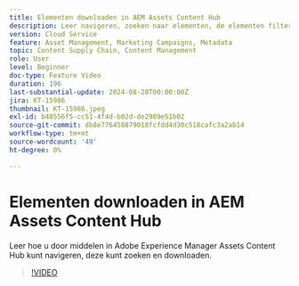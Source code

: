 ```yaml
---
title: Elementen downloaden in AEM Assets Content Hub
description: Leer navigeren, zoeken naar elementen, de elementen filteren en ze downloaden in Adobe Experience Manager Assets Content Hub.
version: Cloud Service
feature: Asset Management, Marketing Campaigns, Metadata
topic: Content Supply Chain, Content Management
role: User
level: Beginner
doc-type: Feature Video
duration: 196
last-substantial-update: 2024-08-28T00:00:00Z
jira: KT-15986
thumbnail: KT-15986.jpeg
exl-id: b48556f5-cc51-4f4d-b02d-de2909e51b02
source-git-commit: db8e776458879018fcfdd4d30c518cafc3a2ab14
workflow-type: tm+mt
source-wordcount: '49'
ht-degree: 0%

---
```


# Elementen downloaden in AEM Assets Content Hub

Leer hoe u door middelen in Adobe Experience Manager Assets Content Hub kunt navigeren, deze kunt zoeken en downloaden.

>[!VIDEO](https://video.tv.adobe.com/v/3433135/?learn=on)
